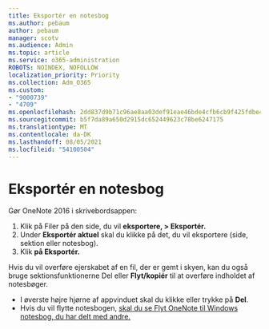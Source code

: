 ```yaml
---
title: Eksportér en notesbog
ms.author: pebaum
author: pebaum
manager: scotv
ms.audience: Admin
ms.topic: article
ms.service: o365-administration
ROBOTS: NOINDEX, NOFOLLOW
localization_priority: Priority
ms.collection: Adm_O365
ms.custom:
- "9000739"
- "4709"
ms.openlocfilehash: 2dd837d9b71c96ae8aa03def91eae46bde4cfb6cb9f425fdbe4d7c61917bf0cd
ms.sourcegitcommit: b5f7da89a650d2915dc652449623c78be6247175
ms.translationtype: MT
ms.contentlocale: da-DK
ms.lasthandoff: 08/05/2021
ms.locfileid: "54100504"
---
```

# <a name="export-a-notebook"></a>Eksportér en notesbog

Gør OneNote 2016 i skrivebordsappen:

1. Klik på Filer på den side, du vil **eksportere, > Eksportér.**
2. Under **Eksportér aktuel** skal du klikke på det, du vil eksportere (side, sektion eller notesbog).
3. Klik **på Eksportér.**
 
Hvis du vil overføre ejerskabet af en fil, der er gemt i skyen, kan du også bruge sektionsfunktionerne Del eller **Flyt/kopiér** til at overføre indholdet af notesbøger.   

- I øverste højre hjørne af appvinduet skal du klikke eller trykke på **Del**.
- Hvis du vil flytte notesbogen, [skal du se Flyt OneNote til Windows notesbog, du har delt med andre.](https://support.office.com/article/move-a-onenote-for-windows-notebook-that-you-ve-shared-with-others-56c7659e-1850-49a6-8874-e2db6b440cd4?ui=en-US&rs=en-US&ad=US)
